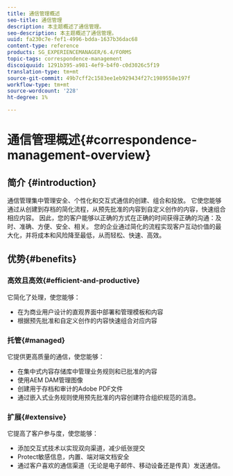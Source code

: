 ```yaml
---
title: 通信管理概述
seo-title: 通信管理
description: 本主题概述了通信管理。
seo-description: 本主题概述了通信管理。
uuid: fa230c7e-fef1-4996-bdda-1637b36dac68
content-type: reference
products: SG_EXPERIENCEMANAGER/6.4/FORMS
topic-tags: correspondence-management
discoiquuid: 1291b395-a981-4ef9-b4f0-c0d3026c5f19
translation-type: tm+mt
source-git-commit: 49b7cff2c1583ee1eb929434f27c1989558e197f
workflow-type: tm+mt
source-wordcount: '228'
ht-degree: 1%

---
```



# 通信管理概述{#correspondence-management-overview}

## 简介 {#introduction}

通信管理集中管理安全、个性化和交互式通信的创建、组合和投放。 它使您能够通过从创建到存档的简化流程，从预先批准的内容到自定义创作的内容，快速组合相应内容。 因此，您的客户能够以正确的方式在正确的时间获得正确的沟通：及时、准确、方便、安全、相关。 您的企业通过简化的流程实现客户互动价值的最大化，并将成本和风险降至最低，从而轻松、快速、高效。

## 优势{#benefits}

### 高效且高效{#efficient-and-productive}

它简化了处理，使您能够：

* 在为商业用户设计的直观界面中部署和管理模板和内容
* 根据预先批准和自定义创作的内容快速组合对应内容

### 托管{#managed}

它提供更高质量的通信，使您能够：

* 在集中式内容存储库中管理业务规则和已批准的内容
* 使用AEM DAM管理图像
* 创建用于存档和审计的Adobe PDF文件
* 通过嵌入式业务规则使用预先批准的内容创建符合组织规范的消息。

### 扩展{#extensive}

它提高了客户参与度，使您能够：

* 添加交互式技术以实现双向渠道，减少纸张提交
* Protect敏感信息，内置、端对端文档安全
* 通过客户喜欢的通信渠道（无论是电子邮件、移动设备还是传真）发送通信。

